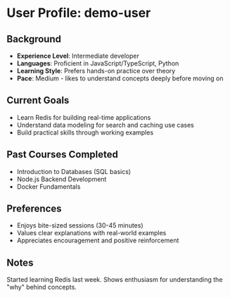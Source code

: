 # User Profile: demo-user

## Background

- **Experience Level**: Intermediate developer
- **Languages**: Proficient in JavaScript/TypeScript, Python
- **Learning Style**: Prefers hands-on practice over theory
- **Pace**: Medium - likes to understand concepts deeply before moving on

## Current Goals

- Learn Redis for building real-time applications
- Understand data modeling for search and caching use cases
- Build practical skills through working examples

## Past Courses Completed

- Introduction to Databases (SQL basics)
- Node.js Backend Development
- Docker Fundamentals

## Preferences

- Enjoys bite-sized sessions (30-45 minutes)
- Values clear explanations with real-world examples
- Appreciates encouragement and positive reinforcement

## Notes

Started learning Redis last week. Shows enthusiasm for understanding the "why" behind concepts.
